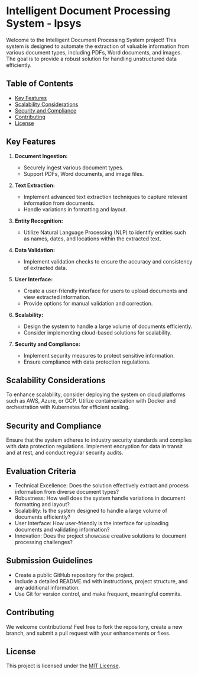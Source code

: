 # Intelligent Document Processing System - Ipsys

Welcome to the Intelligent Document Processing System project! This system is designed to automate the extraction of valuable information from various document types, including PDFs, Word documents, and images. The goal is to provide a robust solution for handling unstructured data efficiently.

## Table of Contents
- [Key Features](#key-features)
- [Scalability Considerations](#scalability-considerations)
- [Security and Compliance](#security-and-compliance)
- [Contributing](#contributing)
- [License](#license)

## Key Features

1. **Document Ingestion:**
   - Securely ingest various document types.
   - Support PDFs, Word documents, and image files.

2. **Text Extraction:**
   - Implement advanced text extraction techniques to capture relevant information from documents.
   - Handle variations in formatting and layout.

3. **Entity Recognition:**
   - Utilize Natural Language Processing (NLP) to identify entities such as names, dates, and locations within the extracted text.

4. **Data Validation:**
   - Implement validation checks to ensure the accuracy and consistency of extracted data.

5. **User Interface:**
   - Create a user-friendly interface for users to upload documents and view extracted information.
   - Provide options for manual validation and correction.

6. **Scalability:**
   - Design the system to handle a large volume of documents efficiently.
   - Consider implementing cloud-based solutions for scalability.

7. **Security and Compliance:**
   - Implement security measures to protect sensitive information.
   - Ensure compliance with data protection regulations.



## Scalability Considerations

To enhance scalability, consider deploying the system on cloud platforms such as AWS, Azure, or GCP. Utilize containerization with Docker and orchestration with Kubernetes for efficient scaling.

## Security and Compliance

Ensure that the system adheres to industry security standards and complies with data protection regulations. Implement encryption for data in transit and at rest, and conduct regular security audits.

## Evaluation Criteria
 - Technical Excellence: Does the solution effectively extract and process information from diverse document types?
 - Robustness: How well does the system handle variations in document formatting and layout?
 - Scalability: Is the system designed to handle a large volume of documents efficiently?
 - User Interface: How user-friendly is the interface for uploading documents and validating information?
 - Innovation: Does the project showcase creative solutions to document processing challenges?

## Submission Guidelines

- Create a public GitHub repository for the project.
- Include a detailed README.md with instructions, project structure, and any additional information.
- Use Git for version control, and make frequent, meaningful commits.

## Contributing

We welcome contributions! Feel free to fork the repository, create a new branch, and submit a pull request with your enhancements or fixes.

## License

This project is licensed under the [MIT License](LICENSE).

